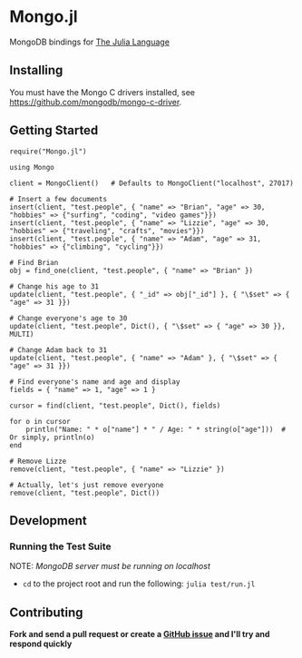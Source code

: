 Mongo.jl
========

MongoDB bindings for [The Julia Language](http://julialang.org/)


Installing
----------

You must have the Mongo C drivers installed, see <https://github.com/mongodb/mongo-c-driver>.


Getting Started
---------------

    require("Mongo.jl")

    using Mongo

    client = MongoClient()   # Defaults to MongoClient("localhost", 27017)

    # Insert a few documents
    insert(client, "test.people", { "name" => "Brian", "age" => 30, "hobbies" => {"surfing", "coding", "video games"}})
    insert(client, "test.people", { "name" => "Lizzie", "age" => 30, "hobbies" => {"traveling", "crafts", "movies"}})
    insert(client, "test.people", { "name" => "Adam", "age" => 31, "hobbies" => {"climbing", "cycling"}})

    # Find Brian
    obj = find_one(client, "test.people", { "name" => "Brian" })

    # Change his age to 31
    update(client, "test.people", { "_id" => obj["_id"] }, { "\$set" => { "age" => 31 }})

    # Change everyone's age to 30
    update(client, "test.people", Dict(), { "\$set" => { "age" => 30 }}, MULTI)

    # Change Adam back to 31
    update(client, "test.people", { "name" => "Adam" }, { "\$set" => { "age" => 31 }})

    # Find everyone's name and age and display
    fields = { "name" => 1, "age" => 1 }

    cursor = find(client, "test.people", Dict(), fields)

    for o in cursor
        println("Name: " * o["name"] * " / Age: " * string(o["age"]))  # Or simply, println(o)
    end

    # Remove Lizze
    remove(client, "test.people", { "name" => "Lizzie" })

    # Actually, let's just remove everyone
    remove(client, "test.people", Dict())


Development
-----------

### Running the Test Suite

NOTE: _MongoDB server must be running on localhost_

* `cd` to the project root and run the following: `julia test/run.jl`


Contributing
------------

**Fork and send a pull request or create a [GitHub issue](https://github.com/Lytol/Mongo.jl/issues) and I'll try and respond quickly**
